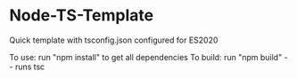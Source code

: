 ﻿# Node-TS-Template
Quick template with tsconfig.json configured for ES2020

To use: run "npm install" to get all dependencies
To build: run "npm build" -- runs tsc 
